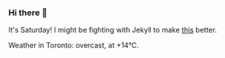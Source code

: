 ### Hi there :wave:

It's Saturday! I might be fighting with Jekyll to make [this](https://swissclubto.github.io) better.

Weather in Toronto: overcast, at +14°C.
